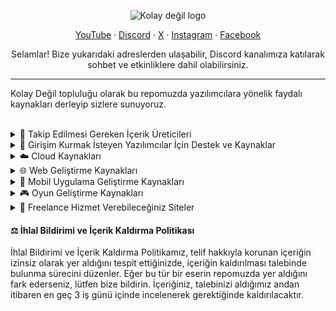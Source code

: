 <p align="center">
    <picture>
        <source media="(prefers-color-scheme: dark)" srcset="images/kolaydegil-white-logo.png">
        <source media="(prefers-color-scheme: light)" srcset="images/kolaydegil-logo.png">
        <img alt="Kolay değil logo"
            src="images/kolaydegil-logo.png">
    </picture>
</p>

  <p align="center">
    <a href="https://www.youtube.com/kolaydegil">YouTube</a>
    ·
    <a href="https://discord.com/invite/gpMcm2k">Discord</a>
    ·
    <a href="https://twitter.com/kolaydegil19">X</a>
    ·
    <a href="https://instagram.com/kolaydegil19">Instagram</a>
    ·
    <a href="https://www.facebook.com/kolaydegil19">Facebook</a>
  </p>
<div align="center">
Selamlar! Bize yukarıdaki adreslerden ulaşabilir, Discord kanalımıza katılarak sohbet ve etkinliklere dahil olabilirsiniz.
</div>

---

<p>
Kolay Değil topluluğu olarak bu repomuzda yazılımcılara yönelik faydalı kaynakları derleyip sizlere sunuyoruz.
</p>

<br/>

<details>
<summary>🌟 Takip Edilmesi Gereken İçerik Üreticileri</summary>

- [Selman Kahya](https://www.youtube.com/@SelmanKahya) - Yazılım ve girişimcilik konularına değinen, Türkçe dilindeki en büyük YouTube kanalı.

</details>

<details>
<summary>🚀 Girişim Kurmak İsteyen Yazılımcılar İçin Destek ve Kaynaklar</summary>

</details>

<details>
<summary>☁️ Cloud Kaynakları</summary>

</details>

<details>
<summary>🌐 Web Geliştirme Kaynakları</summary>

</details>

<details>
<summary>📱 Mobil Uygulama Geliştirme Kaynakları</summary>

</details>

<details>
<summary>🎮 Oyun Geliştirme Kaynakları</summary>

</details>

<details>
<summary>💼 Freelance Hizmet Verebileceğiniz Siteler</summary>

</details>

#### ⚖️ İhlal Bildirimi ve İçerik Kaldırma Politikası

İhlal Bildirimi ve İçerik Kaldırma Politikamız, telif hakkıyla korunan içeriğin izinsiz olarak yer aldığını tespit ettiğinizde, içeriğin kaldırılması talebinde bulunma sürecini düzenler. Eğer bu tür bir eserin repomuzda yer aldığını fark ederseniz, lütfen bize bildirin. İçeriğiniz, talebinizi aldığımız andan itibaren en geç 3 iş günü içinde incelenerek gerektiğinde kaldırılacaktır.
